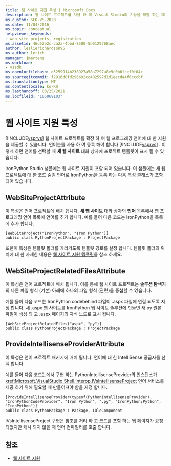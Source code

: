 ```yaml
---
title: 웹 사이트 지원 특성 | Microsoft Docs
description: 웹 사이트 프로젝트를 사용 하 여 Visual Studio의 기능을 확장 하는 데 필요한 웹 사이트 지원 특성에 대해 알아봅니다.
ms.custom: SEO-VS-2020
ms.date: 11/04/2016
ms.topic: conceptual
helpviewer_keywords:
- web site projects, registration
ms.assetid: 46d52e2c-ca2a-4bbd-8500-5b0129768aec
author: leslierichardson95
ms.author: lerich
manager: jmartens
ms.workload:
- vssdk
ms.openlocfilehash: d5259914b238927a58a7297a8e9c0b6fcef0f04c
ms.sourcegitcommit: f2916d8fd296b92cc402597d1d1eecda4f6cccbf
ms.translationtype: MT
ms.contentlocale: ko-KR
ms.lasthandoff: 03/25/2021
ms.locfileid: "105069103"
---
```

# <a name="web-site-support-attributes"></a>웹 사이트 지원 특성
[!INCLUDE[vsprvs](../../code-quality/includes/vsprvs_md.md)] 웹 사이트 프로젝트를 확장 하 여 웹 프로그래밍 언어에 대 한 지원을 제공할 수 있습니다. 언어는를 사용 하 여 등록 해야 합니다 [!INCLUDE[vsprvs](../../code-quality/includes/vsprvs_md.md)] . 이렇게 하면 언어를 선택할 때 **새 웹 사이트** 대화 상자에 프로젝트 템플릿이 표시 될 수 있습니다.

IronPython Studio 샘플에는 웹 사이트 지원이 포함 되어 있습니다. 이 샘플에는 새 웹 프로젝트에 대 한 코드 숨김 언어로 IronPython을 등록 하는 다음 특성 클래스가 포함 되어 있습니다.

## <a name="websiteprojectattribute"></a>WebSiteProjectAttribute
 이 특성은 언어 프로젝트에 배치 됩니다. **새 웹 사이트** 대화 상자의 **언어** 목록에서 웹 프로그래밍 언어 목록에 언어를 추가 합니다. 예를 들어 다음 코드는 IronPython을 목록에 추가 합니다.

```
[WebSiteProject("IronPython", "Iron Python")]
public class PythonProjectPackage : ProjectPackage
```

 또한이 특성은 템플릿 폴더를 가리키도록 템플릿 경로를 설정 합니다. 템플릿 폴더의 위치에 대 한 자세한 내용은 [웹 사이트 지원 템플릿](../../extensibility/internals/web-site-support-templates.md)을 참조 하세요.

## <a name="websiteprojectrelatedfilesattribute"></a>WebSiteProjectRelatedFilesAttribute
 이 특성은 언어 프로젝트에 배치 됩니다. 이를 통해 웹 사이트 프로젝트는 **솔루션 탐색기** 의 다른 파일 형식 (기본) 아래에 하나의 파일 형식 (관련)을 중첩할 수 있습니다.

 예를 들어 다음 코드는 IronPython codebehind 파일이 .aspx 파일에 연결 되도록 지정 합니다. 새 .aspx 웹 사이트를 IronPython 웹 사이트 솔루션에 만들면 새 py 원본 파일이 생성 되 고 .aspx 페이지의 자식 노드로 표시 됩니다.

```
[WebSiteProjectRelatedFiles("aspx", "py")]
public class PythonProjectPackage : ProjectPackage
```

## <a name="provideintellisenseproviderattribute"></a>ProvideIntellisenseProviderAttribute
 이 특성은 언어 프로젝트 패키지에 배치 됩니다. 언어에 대 한 IntelliSense 공급자를 선택 합니다.

 예를 들어 다음 코드는에서 구현 하는 PythonIntellisenseProvider의 인스턴스가 <xref:Microsoft.VisualStudio.Shell.Interop.IVsIntellisenseProject> 언어 서비스를 제공 하기 위해 필요할 때 만들어져야 함을 지정 합니다.

```
[ProvideIntellisenseProvider(typeof(PythonIntellisenseProvider), "IronPythonCodeProvider", "Iron Python", ".py", "IronPython;Python", "IronPython")]
public class PythonPackage : Package, IOleComponent
```

 IVsIntellisenseProject 구현은 참조를 처리 하 고 코드를 포함 하는 웹 페이지가 요청 되었지만 캐시 되지 않을 때 언어 컴파일러를 호출 합니다.

## <a name="see-also"></a>참조
- [웹 사이트 지원](../../extensibility/internals/web-site-support.md)

